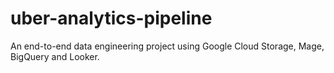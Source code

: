 # uber-analytics-pipeline
An end-to-end data engineering project using Google Cloud Storage, Mage, BigQuery and Looker.
